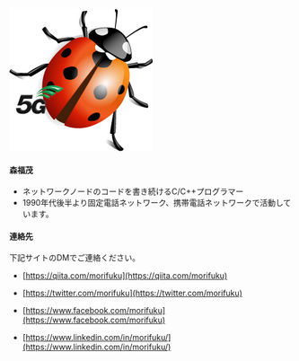 

![ladybug5G](ladybug5G.jpg)

#### 森福茂

* ネットワークノードのコードを書き続けるC/C++プログラマー
* 1990年代後半より固定電話ネットワーク、携帯電話ネットワークで活動しています。

#### 連絡先

下記サイトのDMでご連絡ください。

* [https://qiita.com/morifuku](https://qiita.com/morifuku)
* [https://twitter.com/morifuku](https://twitter.com/morifuku)

* [https://www.facebook.com/morifuku](https://www.facebook.com/morifuku)
* [https://www.linkedin.com/in/morifuku/](https://www.linkedin.com/in/morifuku/)

